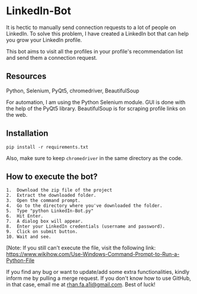 # LinkedIn-Bot

It is hectic to manually send connection requests to a lot of people on LinkedIn. To solve this problem, I have created a LinkedIn bot that can help you grow your LinkedIn profile.

This bot aims to visit all the profiles in your profile's recommendation list and send them a connection request. 

## Resources
Python, Selenium, PyQt5, chromedriver, BeautifulSoup

For automation, I am using the Python Selenium module. GUI is done with the help of the PyQt5 library. BeautifulSoup is for scraping profile links on the web.

## Installation
   ```
   pip install -r requirements.txt
   ```
   Also, make sure to keep ```chromedriver``` in the same directory as the code.

## How to execute the bot?

    1.  Download the zip file of the project
    2.  Extract the downloaded folder.
    3.  Open the command prompt.
    4.  Go to the directory where you've downloaded the folder.
    5.  Type "python LinkedIn-Bot.py"
    6.  Hit Enter.
    7.  A dialog box will appear.
    8.  Enter your LinkedIn credentials (username and password).
    9.  Click on submit button.
    10. Wait and see.

[Note: If you still can't execute the file, visit the following link: https://www.wikihow.com/Use-Windows-Command-Prompt-to-Run-a-Python-File


If you find any bug or want to update/add some extra functionalities, kindly inform me by pulling a merge request. If you don't know how to use GitHub, in that case, email me at rhan.fa.a1i@gmail.com.
Best of luck!
